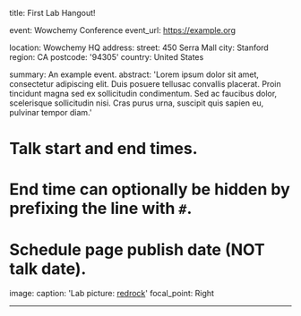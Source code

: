 title: First Lab Hangout! 

event: Wowchemy Conference
event_url: https://example.org

location: Wowchemy HQ
address:
  street: 450 Serra Mall
  city: Stanford
  region: CA
  postcode: '94305'
  country: United States

summary: An example event.
abstract: 'Lorem ipsum dolor sit amet, consectetur adipiscing elit. Duis posuere tellusac convallis placerat. Proin tincidunt magna sed ex sollicitudin condimentum. Sed ac faucibus dolor, scelerisque sollicitudin nisi. Cras purus urna, suscipit quis sapien eu, pulvinar tempor diam.'

# Talk start and end times.
#   End time can optionally be hidden by prefixing the line with `#`.


# Schedule page publish date (NOT talk date).
image:
  caption: 'Lab picture: [redrock](https://drive.google.com/uc?export=view&id=1BXhbwmNXAHZQbiHWLnAqiwFR5n7BoVPF)'
  focal_point: Right



---
